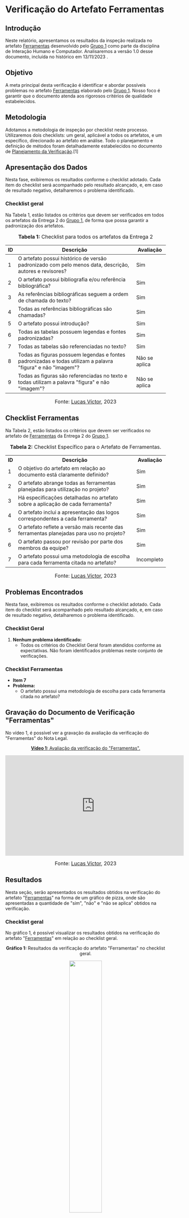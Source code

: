 # Verificação do Artefato Ferramentas

## Introdução

Neste relatório, apresentamos os resultados da inspeção realizada no artefato [Ferramentas](https://github.com/Interacao-Humano-Computador/2023.2-NotaLegal/blob/main/docs/planejamento%20do%20projeto/ferramentas.md) desenvolvido pelo [Grupo 1](https://github.com/Interacao-Humano-Computador/2023.2-NotaLegal/tree/main) como parte da disciplina de Interação Humano e Computador. Analisaremos a versão 1.0 desse documento, incluída no histórico em 13/11/2023	.

## Objetivo

A meta principal desta verificação é identificar e abordar possíveis problemas no artefato [Ferramentas](https://github.com/Interacao-Humano-Computador/2023.2-NotaLegal/blob/main/docs/planejamento%20do%20projeto/ferramentas.md)  elaborado pelo [Grupo 1](https://github.com/Interacao-Humano-Computador/2023.2-NotaLegal/tree/main). Nosso foco é garantir que o documento atenda aos rigorosos critérios de qualidade estabelecidos.

## Metodologia

Adotamos a metodologia de inspeção por checklist neste processo. Utilizaremos dois checklists: um geral, aplicável a todos os artefatos, e um específico, direcionado ao artefato em análise. Todo o planejamento e definição de métodos foram detalhadamente estabelecidos no documento de [Planejamento da Verificação](https://github.com/Interacao-Humano-Computador/2023.2-NotaLegal/blob/main/docs/verificacao/Grupo-01/Entrega-01/planejamento-verificacao-e1-grupo1.md).[1]



## Apresentação dos Dados

Nesta fase, exibiremos os resultados conforme o checklist adotado. Cada item do checklist será acompanhado pelo resultado alcançado, e, em caso de resultado negativo, detalharemos o problema identificado.

### Checklist geral

Na Tabela 1, estão listados os critérios que devem ser verificados em todos os artefatos da Entrega 2 do [Grupo 1](https://github.com/Interacao-Humano-Computador/2023.2-NotaLegal/tree/main), de forma que possa garantir a padronização dos artefatos.


<div align="center">
<font size="3"><p style="text-align: center"><b>Tabela 1:</b> Checklist para todos os artefatos da Entrega 2</p></font>

<table>
  <thead>
    <tr>
      <th>ID</th>
      <th>Descrição</th>
      <th>Avaliação</th>
    </tr>
  </thead>
  <tbody>
    <tr>
      <td>1</td>
      <td>O artefato possui histórico de versão padronizado com pelo menos data, descrição, autores e revisores?</td>
      <td>Sim</td>
    </tr>
    <tr>
      <td>2</td>
      <td>O artefato possui bibliografia e/ou referência bibliográfica?</td>
      <td>Sim</td>
    </tr>
    <tr>
      <td>3</td>
      <td>As referências bibliográficas seguem a ordem de chamada do texto?</td>
      <td>Sim</td>
    </tr>
    <tr>
      <td>4</td>
      <td>Todas as referências bibliográficas são chamadas?</td>
      <td>Sim</td>
    </tr>
    <tr>
      <td>5</td>
      <td>O artefato possui introdução?</td>
      <td>Sim</td>
    </tr>
    <tr>
      <td>6</td>
      <td>Todas as tabelas possuem legendas e fontes padronizadas?</td>
      <td>Sim</td>
    </tr>
    <tr>
      <td>7</td>
      <td>Todas as tabelas são referenciadas no texto?</td>
      <td>Sim</td>
    </tr>
    <tr>
      <td>8</td>
      <td>Todas as figuras possuem legendas e fontes padronizadas e todas utilizam a palavra "figura" e não "imagem"?</td>
      <td>Não se aplica</td>
    </tr>
    <tr>
      <td>9</td>
      <td>Todas as figuras são referenciadas no texto e todas utilizam a palavra "figura" e não "imagem"?</td>
      <td>Não se aplica</td>
    </tr>
</table>

<font size="3"><p style="text-align: center">Fonte: <a href="https://github.com/Lucas13032003">Lucas Víctor</a>, 2023</p></font>
</div>

## Checklist Ferramentas

Na Tabela 2, estão listados os critérios que devem ser verificados no artefato de [Ferramentas](https://github.com/Interacao-Humano-Computador/2023.2-NotaLegal/blob/main/docs/planejamento%20do%20projeto/ferramentas.md) da Entrega 2 do [Grupo 1](https://github.com/Interacao-Humano-Computador/2023.2-NotaLegal/tree/main).

<div align="center">
  <font size="3"><p style="text-align: center"><b>Tabela 2:</b> Checklist Específico para o Artefato de Ferramentas.</p></font>

  <table>
    <tr>
      <th>ID</th>
      <th>Descrição</th>
      <th>Avaliação</th>
    </tr>
    <tr>
      <td>1</td>
      <td>O objetivo do artefato em relação ao documento está claramente definido?</td>
      <td>Sim</td>
    </tr>
    <tr>
      <td>2</td>
      <td>O artefato abrange todas as ferramentas planejadas para utilização no projeto?</td>
      <td>Sim</td>
    </tr>
    <tr>
      <td>3</td>
      <td>Há especificações detalhadas no artefato sobre a aplicação de cada ferramenta?</td>
      <td>Sim</td>
    </tr>
    <tr>
      <td>4</td>
      <td>O artefato inclui a apresentação das logos correspondentes a cada ferramenta?</td>
      <td>Sim</td>
    </tr>
    <tr>
      <td>5</td>
      <td>O artefato reflete a versão mais recente das ferramentas planejadas para uso no projeto?</td>
      <td>Sim</td>
    </tr>
    <tr>
      <td>6</td>
      <td>O artefato passou por revisão por parte dos membros da equipe?</td>
      <td>Sim</td>
    </tr>
    <tr>
      <td>7</td>
      <td>O artefato possui uma metodologia  de escolha para cada ferramenta citada no artefato?</td>
      <td>Incompleto</td>
    </tr>
  </table>


<font size="3"><p style="text-align: center">Fonte: <a href="https://github.com/Lucas13032003">Lucas Víctor</a>, 2023</p></font>

</div>

## Problemas Encontrados

Nesta fase, exibiremos os resultados conforme o checklist adotado. Cada item do checklist será acompanhado pelo resultado alcançado, e, em caso de resultado negativo, detalharemos o problema identificado.


### Checklist Geral

1. **Nenhum problema identificado:**
   - Todos os critérios do Checklist Geral foram atendidos conforme as expectativas. Não foram identificados problemas neste conjunto de verificações.

### Checklist Ferramentas

- **Item 7** 
- **Problema:**
    - O artefato possui uma metodologia  de escolha para cada ferramenta citada no artefato?

## Gravação do Documento de Verificação "Ferramentas"

No vídeo 1, é possível ver a gravação da avaliação da verificação do "Ferramentas" do Nota Legal.

<div align="center">
  
<p style="text-align: center"><a href="https://youtu.be/z5LKhJDZbJg" target="blanket"><b>Vídeo 1:</b> Avaliação da verificação do "Ferramentas".</a></p>

<iframe width="560" height="315" src="https://www.youtube.com/embed/z5LKhJDZbJg?si=k8LDd-X1fG4hnC0i" title="Avaliação" frameborder="0" allow="accelerometer; autoplay; clipboard-write; encrypted-media; gyroscope; picture-in-picture; web-share" allowfullscreen></iframe>

<font size="3"><p style="text-align: center">Fonte: <a href="https://github.com/Lucas13032003">Lucas Víctor</a>, 2023</p></font>

</div>

## Resultados

Nesta seção, serão apresentados os resultados obtidos na verificação do artefato "[Ferramentas](https://github.com/Interacao-Humano-Computador/2023.2-NotaLegal/blob/main/docs/planejamento%20do%20projeto/ferramentas.md)" na forma de um gráfico de pizza, onde são apresentadas a quantidade de "sim", "não" e "não se aplica" obtidos na verificação.

### Checklist geral

No gráfico 1, é possível visualizar os resultados obtidos na verificação do artefato "[Ferramentas](https://github.com/Interacao-Humano-Computador/2023.2-NotaLegal/blob/main/docs/planejamento%20do%20projeto/ferramentas.md)" em relação ao checklist geral.

<div align="center">
  
<p><b>Gráfico 1:</b> Resultados da verificação do artefato "Ferramentas" no checklist geral.</p>

  <img src="https://github.com/Interacao-Humano-Computador/2023.2-NotaLegal/blob/main/docs/imagens/Verifica%C3%A7%C3%A3o_LV/Ferramentas.png?raw=true" style="width: 45%;">

<font size="3"><p style="text-align: center">Fonte: <a href="https://github.com/Lucas13032003">Lucas Víctor</a>, 2023</p></font>

</div>

### Checklist específico

No gráfico 2, é possível visualizar os resultados obtidos na verificação do artefato "[Ferramentas](https://github.com/Interacao-Humano-Computador/2023.2-NotaLegal/blob/main/docs/planejamento%20do%20projeto/ferramentas.md)" em relação ao checklist específico.

<div align="center">
  <p><b>Gráfico 2:</b> Resultados da verificação do artefato "Ferramentas" no checklist específico.</p>

  <img src="https://github.com/Interacao-Humano-Computador/2023.2-NotaLegal/blob/main/docs/imagens/Verifica%C3%A7%C3%A3o_LV/Ferramentas_1.png?raw=true" style="width: 45%;">

<font size="3"><p style="text-align: center">Fonte: <a href="https://github.com/Lucas13032003">Lucas Víctor</a>, 2023</p></font>

</div>

### Conclusão

A verificação não identificou problemas no Artefato [Ferramentas](https://github.com/Interacao-Humano-Computador/2023.2-NotaLegal/blob/main/docs/planejamento%20do%20projeto/ferramentas.md) elaborado pelo [Grupo 1](https://github.com/Interacao-Humano-Computador/2023.2-NotaLegal/tree/main).

## Referências Bibliográficas

> [1] FAGAN, Michael E. Design and Code Inspections to Reduce Errors in Program Development. 1976.

> [2] Normas ABNT: 2023. Disponível em: https://www.normasabnt.org/normas-abnt-2023/. Acesso em: 18 de novembro de 2023.

## Bibliografia
>
> VICTOR, Lucas. [Planejamento da Verificação](https://github.com/Interacao-Humano-Computador/2023.2-NotaLegal/blob/main/docs/verificacao/Grupo-01/Entrega-01/planejamento-verificacao-e1-grupo1.md)., GAMA, FGA, 2023. Acesso em: 13 de novembro de 2023.
>
> Nota Legal. [Ferramentas](https://github.com/Interacao-Humano-Computador/2023.2-NotaLegal/blob/main/docs/planejamento%20do%20projeto/ferramentas.md), FGA, GAMA, 2023. Acesso em: 14 de novembro de 2023.

## Histórico de Versões

| Versão | Data   | Descrição     | Autor     |  Revisor        |
| :----: | ------ | ------------- | --------- | :-------------: |
| `1.0`  | 30/11/2023 | Criação do documento  | [Lucas Víctor](https://github.com/Lucas1303200)| [Lucas Oliveira](https://github.com/) |
| `1.1`  | 30/11/2023 | Analise do documento  | [Lucas Víctor](https://github.com/Lucas1303200)| [Lucas Oliveira](https://github.com/) |

